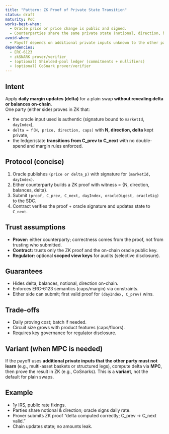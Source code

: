 ```yaml
---
title: "Pattern: ZK Proof of Private State Transition"
status: draft
maturity: PoC
works-best-when:
  - Oracle price or price change is public and signed.
  - Counterparties share the same private state (notional, direction, balances).
avoid-when:
  - Payoff depends on additional private inputs unknown to the other party.
dependencies:
  - ERC-6123
  - zkSNARK prover/verifier
  - (optional) Shielded-pool ledger (commitments + nullifiers)
  - (optional) CoSnark prover/verifier
---
```


## Intent

Apply **daily margin updates (delta)** for a plain swap **without revealing delta or balances on-chain**.  
One party (either side) proves in ZK that:

- the oracle input used is authentic (signature bound to `marketId`, `dayIndex`),
- `delta = f(N, price, direction, caps)` with **N, direction, delta** kept private,
- the ledger/state **transitions from C_prev to C_next** with no double-spend and margin rules enforced.

## Protocol (concise)

1. Oracle publishes `(price or delta_p)` with signature for `(marketId, dayIndex)`.
2. Either counterparty builds a ZK proof with witness = {N, direction, balances, delta}.
3. Submit `(proof, C_prev, C_next, dayIndex, oracleDigest, oracleSig)` to the SDC.
4. Contract verifies the proof + oracle signature and updates state to `C_next`.

## Trust assumptions

- **Prover:** either counterparty; correctness comes from the proof, not from trusting who submitted.
- **Contract:** trusts only the ZK proof and the on-chain oracle public key.
- **Regulator:** optional **scoped view keys** for audits (selective disclosure).

## Guarantees

- Hides delta, balances, notional, direction on-chain.
- Enforces ERC-6123 semantics (caps/margin) via constraints.
- Either side can submit; first valid proof for `(dayIndex, C_prev)` wins.

## Trade-offs

- Daily proving cost; batch if needed.
- Circuit size grows with product features (caps/floors).
- Requires key governance for regulator disclosure.

## Variant (when MPC is needed)

If the payoff uses **additional private inputs that the other party must not learn** (e.g., multi-asset baskets or structured legs), compute delta via **MPC**, then prove the result in ZK (e.g., CoSnarks). This is a **variant**, not the default for plain swaps.

## Example

- 1y IRS, public rate fixings.
- Parties share notional & direction; oracle signs daily rate.
- Prover submits ZK proof “delta computed correctly; C_prev → C_next valid.”
- Chain updates state; no amounts leak.
